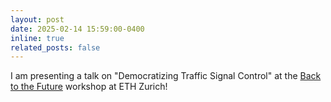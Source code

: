 ```yaml
---
layout: post
date: 2025-02-14 15:59:00-0400
inline: true
related_posts: false
---
```


I am presenting a talk on "Democratizing Traffic Signal Control" at the [Back to the Future](https://www.backtothefuture.ch/) workshop at ETH Zurich!
